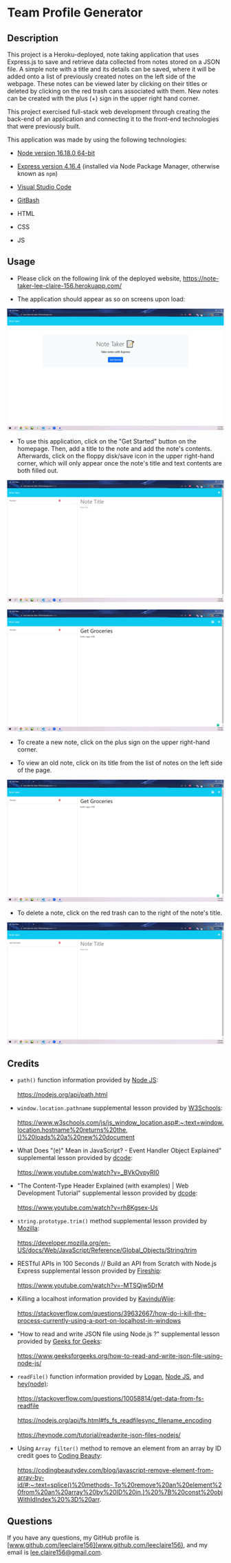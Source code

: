# Team Profile Generator
  
  ## Description

  This project is a Heroku-deployed, note taking application that uses Express.js to save and retrieve data collected from notes stored on a JSON file. A simple note with a title and its details can be saved, where it will be added onto a list of previously created notes on the left side of the webpage. These notes can be viewed later by clicking on their titles or deleted by clicking on the red trash cans associated with them. New notes can be created with the plus (+) sign in the upper right hand corner.

  This project exercised full-stack web development through creating the back-end of an application and connecting it to the front-end technologies that were previously built.

  This application was made by using the following technologies:

  * [Node version 16.18.0 64-bit](https://nodejs.org/en/)
  
  * [Express version 4.16.4](https://expressjs.com/) (installed via Node Package Manager, otherwise known as `npm`)
  
  * [Visual Studio Code](https://code.visualstudio.com/download)
  
  * [GitBash](https://git-scm.com/downloads)
  
  * HTML

  * CSS

  * JS

  ## Usage
  
  * Please click on the following link of the deployed website, https://note-taker-lee-claire-156.herokuapp.com/

  * The application should appear as so on screens upon load:

  ![A light blue banner homepage with the title set as "Note Taker", the sub-title as "Take notes with Express", and a blue button that says "Get Started"](./assets/screenshots/Notes-Home-Page.PNG) 

  * To use this application, click on the "Get Started" button on the homepage. Then, add a title to the note and add the note's contents. Afterwards, click on the floppy disk/save icon in the upper right-hand corner, which will only appear once the note's title and text contents are both filled out.

  ![The note taking page with a plus sign in the top right hand corner and no title nor text in the notes section, along with a single past note in the left side that's titled "Practice" accompanied with a red trash can deletion icon](./assets/screenshots/Notes-Initial-Page.PNG)

  ![The save icon in the upper-right corner appearing since the new note has now a title, named "Get Groceries" and text contents filled as "Butter, eggs, milk"](./assets/screenshots/Sample-New-Note.PNG)

  * To create a new note, click on the plus sign on the upper right-hand corner.

  * To view an old note, click on its title from the list of notes on the left side of the page.

  ![A previously saved note called "Practice" being viewed, containing the following text: "Must practice violin 20 minutes a day"](./assets/screenshots/Sample-New-Note.PNG)

  * To delete a note, click on the red trash can to the right of the note's title.
  
  ![The list only containing the "Get Groceries" note that was saved, because the "Practice" note was deleted](./assets/screenshots/Sample-Deleted-Note.PNG)
  

  ## Credits
  * `path()` function information provided by [Node JS](https://nodejs.org/en/):<br></br> https://nodejs.org/api/path.html
  
  * `window.location.pathname` supplemental lesson provided by [W3Schools](https://www.w3schools.com/default.asp):<br></br> https://www.w3schools.com/js/js_window_location.asp#:~:text=window.location.hostname%20returns%20the,()%20loads%20a%20new%20document
  
  * What Does "(e)" Mean in JavaScript? - Event Handler Object Explained" supplemental lesson provided by [dcode](https://www.youtube.com/@dcode-software):<br></br> https://www.youtube.com/watch?v=_BVkOvpyRI0
  
  * "The Content-Type Header Explained (with examples) | Web Development Tutorial" supplemental lesson provided by [dcode](https://www.youtube.com/@dcode-software):<br></br> https://www.youtube.com/watch?v=rh8Kgsex-Us
  
  * `string.prototype.trim()` method supplemental lesson provided by [Mozilla](https://developer.mozilla.org/en-US/):<br></br> https://developer.mozilla.org/en-US/docs/Web/JavaScript/Reference/Global_Objects/String/trim
  
  * RESTful APIs in 100 Seconds // Build an API from Scratch with Node.js Express supplemental lesson provided by [Fireship](https://www.youtube.com/@Fireship):<br></br> https://www.youtube.com/watch?v=-MTSQjw5DrM
  
  * Killing a localhost information provided by [KavinduWije](https://stackoverflow.com/users/3626371/kavinduwije):<br></br> https://stackoverflow.com/questions/39632667/how-do-i-kill-the-process-currently-using-a-port-on-localhost-in-windows
  
  * "How to read and write JSON file using Node.js ?" supplemental lesson provided by [Geeks for Geeks](https://www.geeksforgeeks.org/):<br></br> https://www.geeksforgeeks.org/how-to-read-and-write-json-file-using-node-js/

  * `readFile()` function information provided by  [Logan](https://stackoverflow.com/users/751969/logan), [Node JS](https://nodejs.org/en/), and [hey(node)](https://heynode.com/):<br></br> https://stackoverflow.com/questions/10058814/get-data-from-fs-readfile <br></br> https://nodejs.org/api/fs.html#fs_fs_readfilesync_filename_encoding <br></br> https://heynode.com/tutorial/readwrite-json-files-nodejs/

  * Using `Array filter()` method to remove an element from an array by ID credit goes to [Coding Beauty](https://codingbeautydev.com/):<br></br> https://codingbeautydev.com/blog/javascript-remove-element-from-array-by-id/#:~:text=splice()%20methods-,To%20remove%20an%20element%20from%20an%20array%20by%20ID%20in,)%20%7B%20const%20objWithIdIndex%20%3D%20arr.

  ## Questions
  
  If you have any questions, my GitHub profile is [www.github.com/leeclaire156](www.github.com/leeclaire156), and my email is [lee.claire156@gmail.com](mailto:lee.claire156@gmail.com).
